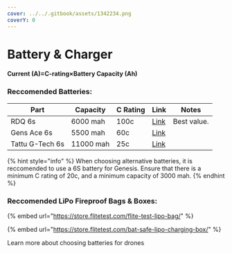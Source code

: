 ```yaml
---
cover: ../../.gitbook/assets/1342234.png
coverY: 0
---
```


# Battery & Charger





#### Current (A)=C-rating×Battery Capacity (Ah)



### Reccomended Batteries:

| Part            | Capacity  | C Rating | Link                                                                                                                                 | Notes       |
| --------------- | --------- | -------- | ------------------------------------------------------------------------------------------------------------------------------------ | ----------- |
| RDQ 6s          | 6000 mah  | 100c     | [Link](https://www.racedayquads.com/collections/6s-batteries/products/rdq-series-22-2v-6s-6000mah-100c-lipo-battery-xt90-anti-spark) | Best value. |
| Gens Ace 6s     | 5500 mah  | 60c      | [Link](https://genstattu.com/GA-B-60C-5500-6S1P-XT90S)                                                                               |             |
| Tattu G-Tech 6s | 11000 mah | 25c      | [Link](https://genstattu.com/tattu-22-8-25c-6s-11000-mah-high-voltage-lipo-battery-with-xt90-s-plug-for-uav.html)                    |             |

{% hint style="info" %}
When choosing alternative batteries, it is reccomended to use a 6S battery for Genesis. Ensure that there is a minimum C rating of 20c, and a minimum capacity of 3000 mah.&#x20;
{% endhint %}







### Reccomended LiPo Fireproof Bags & Boxes:

{% embed url="https://store.flitetest.com/flite-test-lipo-bag/" %}

{% embed url="https://store.flitetest.com/bat-safe-lipo-charging-box/" %}





Learn more about choosing batteries for drones
